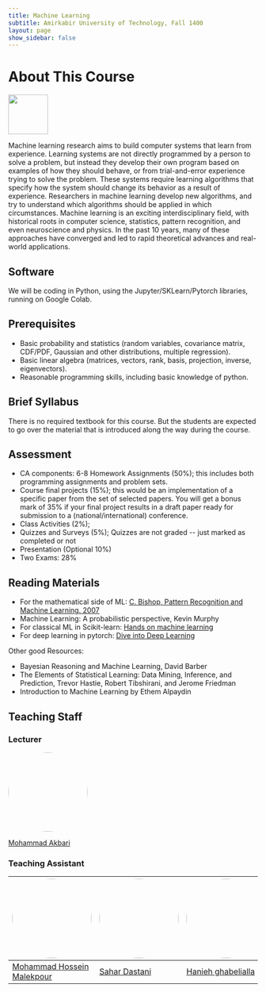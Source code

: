 ```yaml
---
title: Machine Learning
subtitle: Amirkabir University of Technology, Fall 1400
layout: page 
show_sidebar: false
---
```


# About This Course

<img src="/ML2021/assets/images/datasciencecloud.png" height="80" width="auto">

Machine learning research aims to build computer systems that learn from experience. Learning systems are not directly programmed by a person to solve a problem, but instead they develop their own program based on examples of how they should behave, or from trial-and-error experience trying to solve the problem. These systems require learning algorithms that specify how the system should change its behavior as a result of experience. Researchers in machine learning develop new algorithms, and try to understand which algorithms should be applied in which circumstances. Machine learning is an exciting interdisciplinary field, with historical roots in computer science, statistics, pattern recognition, and even neuroscience and physics. In the past 10 years, many of these approaches have converged and led to rapid theoretical advances and real-world applications.

## Software

We will be coding in Python, using the Jupyter/SKLearn/Pytorch libraries, running on Google Colab.

## Prerequisites

* Basic probability and statistics (random variables, covariance matrix, CDF/PDF, Gaussian and other distributions, multiple regression).
* Basic linear algebra (matrices, vectors, rank, basis, projection, inverse, eigenvectors).
* Reasonable programming skills, including basic knowledge of python.

## Brief Syllabus

There is no required textbook for this course. But the students are expected to go over the material that is introduced along the way during the course.

## Assessment

* CA components: 6-8 Homework Assignments (50%); this includes both programming assignments and problem sets.
* Course final projects (15%); this would be an implementation of a specific paper from the set of selected papers. You will get a bonus mark of 35% if your final project results in a draft paper ready for submission to a (national/international) conference.
* Class Activities (2%);
* Quizzes and Surveys (5%); Quizzes are not graded -- just marked as completed or not
* Presentation (Optional 10%)
* Two Exams: 28%

## Reading Materials

* For the mathematical side of ML: [C. Bishop, Pattern Recognition and Machine Learning. 2007](http://users.isr.ist.utl.pt/~wurmd/Livros/school/Bishop%20-%20Pattern%20Recognition%20And%20Machine%20Learning%20-%20Springer%20%202006.pdf)
* Machine Learning: A probabilistic perspective, Kevin Murphy
* For classical ML in Scikit-learn: [Hands on machine learning](https://www.knowledgeisle.com/wp-content/uploads/2019/12/2-Aur%C3%A9lien-G%C3%A9ron-Hands-On-Machine-Learning-with-Scikit-Learn-Keras-and-Tensorflow_-Concepts-Tools-and-Techniques-to-Build-Intelligent-Systems-O%E2%80%99Reilly-Media-2019.pdf)
* For deep learning in pytorch: [Dive into Deep Learning](https://d2l.ai/)

Other good Resources:

* Bayesian Reasoning and Machine Learning, David Barber
* The Elements of Statistical Learning: Data Mining, Inference, and Prediction, Trevor Hastie, Robert Tibshirani, and Jerome Friedman
* Introduction to Machine Learning by Ethem Alpaydin

## Teaching Staff

### Lecturer

<img src="/ML2021/assets/images/Akbari.jpg" style="border-radius:50%;height:160px;" width="auto">

[Mohammad Akbari](https://www.linkedin.com/in/akbari59/)

### Teaching Assistant

| <img src="/ML2021/assets/images/MHMalekpour.jpg" style="border-radius:50%;height:160px;" width="auto"> | <img src="/ML2021/assets/images/WhatsApp Image 2021-10-25 at 21.18.36.jpeg" style="border-radius:50%;height:160px;" width="auto"> | <img src="/ML2021/assets/images/photo_2021-10-26_09-55-11.jpg" style="border-radius:50%;height:160px;" width="auto"> |                                                           |                                                              |                |
| ------------------------------------------------------------ | ------------------------------------------------------------ | ------------------------------------------------------------ | --------------------------------------------------------- | ------------------------------------------------------------ | -------------- |
| [Mohammad Hossein Malekpour](https://linkedin.com/in/mohammadhossein-malekpour) | [Sahar Dastani](https://www.linkedin.com/in/sahar-dastani-a2aab0186/) | [Hanieh ghabelialla](https://www.linkedin.com/in/hanieh-ghabelialla-0587a0214) | [Mahdis Habibpour](https://www.linkedin.com/in/mahdishb/) | [Mohamad Moghadas](https://www.linkedin.com/in/mohamad-moghadas-61735a57) | Sahar Zolghadr |















